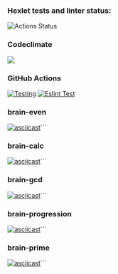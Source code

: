 ### Hexlet tests and linter status:
![Actions Status](/workflows/hexlet-check/badge.svg)
### Codeclimate
<a href="https://codeclimate.com/github/codeclimate/codeclimate/maintainability"><img src="https://api.codeclimate.com/v1/badges/a99a88d28ad37a79dbf6/maintainability" /></a>
### GitHub Actions
<a href="https://github.com/student892/frontend-project-lvl1/actions"><img src='https://github.com/student892/frontend-project-lvl1/workflows/test.yml/badge.svg' alt='Testing'></a>
[![Eslint Test](https://github.com/student892/frontend-project-lvl1/workflows/Testing%20widht%20ESlint/badge.svg)](https://github.com/student892/frontend-project-lvl1/actions)
### brain-even
[![asciicast](https://asciinema.org/a/Z5CNvdGE3Z5BeS3jTfRfWkhrT.svg)](https://asciinema.org/a/Z5CNvdGE3Z5BeS3jTfRfWkhrT)```
### brain-calc
[![asciicast](https://asciinema.org/a/jtysRaqq8btWxejJYvrlVA9Z3.svg)](https://asciinema.org/a/jtysRaqq8btWxejJYvrlVA9Z3)```
### brain-gcd
[![asciicast](https://asciinema.org/a/WG6ZtndWlblyBRCvj0j80d8MO.svg)](https://asciinema.org/a/WG6ZtndWlblyBRCvj0j80d8MO)```
### brain-progression
[![asciicast](https://asciinema.org/a/gFa4iDmeHOhtgU7Y0yb2wJ0oY.svg)](https://asciinema.org/a/gFa4iDmeHOhtgU7Y0yb2wJ0oY)```
### brain-prime
[![asciicast](https://asciinema.org/a/ICFiHs5yIjrOKheFyiZrIyz1s.svg)](https://asciinema.org/a/ICFiHs5yIjrOKheFyiZrIyz1s)```